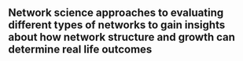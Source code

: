 ## Network science approaches to evaluating different types of networks to gain insights about how network structure and growth can determine real life outcomes
